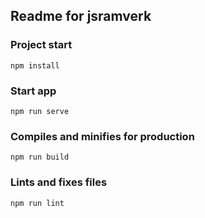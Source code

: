 ## Readme for jsramverk

### Project start
```
npm install
```

### Start app
```
npm run serve
```

### Compiles and minifies for production
```
npm run build
```

### Lints and fixes files
```
npm run lint
```
